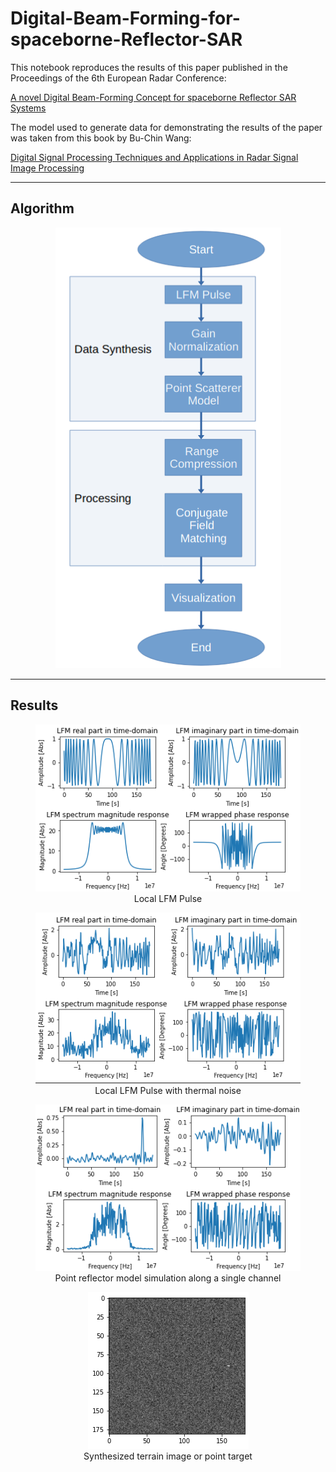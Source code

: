# Digital-Beam-Forming-for-spaceborne-Reflector-SAR
This notebook reproduces the results of this paper published in the Proceedings of the 6th European Radar Conference: 

[A novel Digital Beam-Forming Concept for spaceborne Reflector SAR Systems](https://ieeexplore.ieee.org/abstract/document/5306998)

The model used to generate data for demonstrating the results of the paper was taken from this book by Bu-Chin Wang:

[Digital Signal Processing Techniques and Applications in Radar Signal Image Processing](https://www.wiley.com/en-us/Digital+Signal+Processing+Techniques+and+Applications+in+Radar+Image+Processing-p-9780470377826)


---

## Algorithm
<figure>
    <center>
      <img src="images/algorithmic_flow.png"  />
    </center>
</figure> 

---
## Results

<figure>
    <center>
      <img src="images/lfm.png"  />
        <figcaption>
            Local LFM Pulse
        </figcaption>
    </center>
</figure> 

<figure>
    <center>
      <img src="images/noisy.png" />
        <figcaption>
            Local LFM Pulse with thermal noise
        </figcaption>
    </center>
</figure> 

<figure>
    <center>
      <img src="images/target_channel.png" />
        <figcaption>
            Point reflector model simulation along a single channel
        </figcaption>
    </center>
</figure> 

<figure>
    <center>
      <img src="images/target_image.png"  />
        <figcaption>
            Synthesized terrain image or point target
        </figcaption>
    </center>
</figure> 
